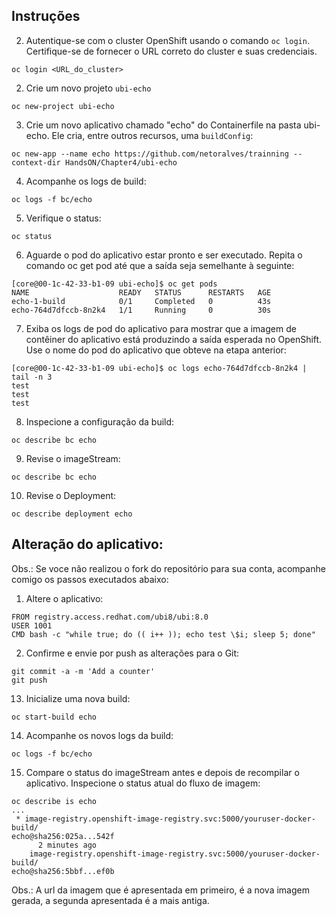 ## Instruções

2. Autentique-se com o cluster OpenShift usando o comando `oc login`. Certifique-se de fornecer o URL correto do cluster e suas credenciais.

```
oc login <URL_do_cluster>
```

2. Crie um novo projeto ```ubi-echo```


```
oc new-project ubi-echo
```

3. Crie um novo aplicativo chamado "echo" do Containerfile na pasta ubi-echo. Ele cria, entre outros recursos, uma ```buildConfig```:

```
oc new-app --name echo https://github.com/netoralves/trainning --context-dir HandsON/Chapter4/ubi-echo
```


4. Acompanhe os logs de build:

```
oc logs -f bc/echo
```

5. Verifique o status:

```
oc status
```

6. Aguarde o pod do aplicativo estar pronto e ser executado. Repita o comando oc get pod até que a saída seja semelhante à seguinte:

```
[core@00-1c-42-33-b1-09 ubi-echo]$ oc get pods
NAME                    READY   STATUS      RESTARTS   AGE
echo-1-build            0/1     Completed   0          43s
echo-764d7dfccb-8n2k4   1/1     Running     0          30s
```

7. Exiba os logs de pod do aplicativo para mostrar que a imagem de contêiner do aplicativo está produzindo a saída esperada no OpenShift. Use o nome do pod do aplicativo que obteve na etapa anterior:

```
[core@00-1c-42-33-b1-09 ubi-echo]$ oc logs echo-764d7dfccb-8n2k4 | tail -n 3
test
test
test
```

8. Inspecione a configuração da build:

```
oc describe bc echo
```

9. Revise o imageStream:

```
oc describe bc echo
```

10. Revise o Deployment:

```
oc describe deployment echo
```

## Alteração do aplicativo:

Obs.: Se voce não realizou o fork do repositório para sua conta, acompanhe comigo os passos executados abaixo:

1. Altere o aplicativo:

```
FROM registry.access.redhat.com/ubi8/ubi:8.0
USER 1001
CMD bash -c "while true; do (( i++ )); echo test \$i; sleep 5; done"
```

2. Confirme e envie por push as alterações para o Git:

```
git commit -a -m 'Add a counter'
git push
```

13. Inicialize uma nova build:

```
oc start-build echo
```

14. Acompanhe os novos logs da build:

```
oc logs -f bc/echo
```

15. Compare o status do imageStream antes e depois de recompilar o aplicativo. Inspecione o status atual do fluxo de imagem:
```
oc describe is echo
...
 * image-registry.openshift-image-registry.svc:5000/youruser-docker-build/
echo@sha256:025a...542f
      2 minutes ago
    image-registry.openshift-image-registry.svc:5000/youruser-docker-build/
echo@sha256:5bbf...ef0b
```
Obs.: A url da imagem que é apresentada em primeiro, é a nova imagem gerada, a segunda apresentada é a mais antiga.
